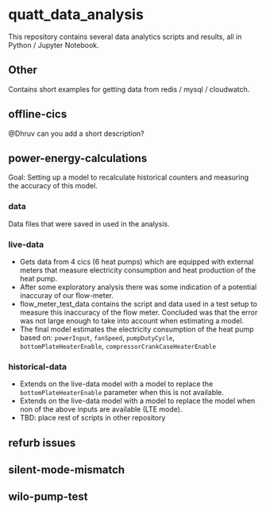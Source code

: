 # quatt_data_analysis
This repository contains several data analytics scripts and results, all in Python / Jupyter Notebook.

## Other
Contains short examples for getting data from redis / mysql / cloudwatch.

## offline-cics
@Dhruv can you add a short description?

## power-energy-calculations
Goal: Setting up a model to recalculate historical counters and measuring the accuracy of this model.

### data
Data files that were saved in used in the analysis.

### live-data
- Gets data from 4 cics (6 heat pumps) which are equipped with external meters that measure electricity consumption and heat production of the heat pump.
- After some exploratory analysis there was some indication of a potential inaccuray of our flow-meter.
- flow_meter_test_data contains the script and data used in a test setup to measure this inaccuracy of the flow meter. Concluded was that the error was not large enough to take into account when estimating a model.
- The final model estimates the electricity consumption of the heat pump based on: `powerInput`, `fanSpeed`, `pumpDutyCycle`, `bottomPlateHeaterEnable`, `compressorCrankCaseHeaterEnable`

### historical-data
- Extends on the live-data model with a model to replace the `bottomPlateHeaterEnable` parameter when this is not available.
- Extends on the live-data model with a model to replace the model when non of the above inputs are available (LTE mode).
- TBD: place rest of scripts in other repository

## refurb issues

## silent-mode-mismatch

## wilo-pump-test
